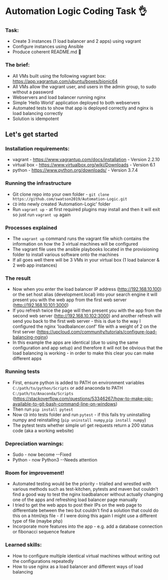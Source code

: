 # Automation Logic Coding Task :ok_hand:

### Task:
- Create 3 instances (1 load balancer and 2 apps) using vagrant
- Configure instances using Ansible
- Produce coherent README.md :eyes:

### The brief:
- All VMs built using the following vagrant box:
https://app.vagrantup.com/ubuntu/boxes/bionic64
- All VMs allow the vagrant user, and users in the admin group, to sudo without a password
- Webservers and load balancer running nginx
- Simple ‘Hello World’ application deployed to both webservers
- Automated tests to show that app is deployed correctly and nginx is load balancing correctly
- Solution is idempotent



## Let's get started

### Installation requirements:
- vagrant - https://www.vagrantup.com/docs/installation - Version 2.2.10
- virtual box - https://www.virtualbox.org/wiki/Downloads - Version 6.1
- python - https://www.python.org/downloads/ - Version 3.7.4

### Running the infrastructure
- Git clone repo into your own folder - ``git clone https://github.com/swatson2019/Automation-Logic.git``
- ``CD`` into newly created 'Automation-Logic' folder
- Run ``vagrant up`` - at first required plugins may install and then it will exit so just run ``vagrant up`` again

### Processes explained
- The ``vagrant up`` command runs the vagrant file which contains the information on how the 3 virtual machines will be configured
- The vagrant file uses the ansible playbooks located in the provisioning folder to install various software onto the machines
- If all goes well there will be 3 VMs in your virtual box (1 load balancer & 2 web app instances)

### The result
- Now when you enter the load balancer IP address (http://192.168.10.100) or the set host alias (development.local) into your search engine it will present you with the web app from the first web server (http://192.168.10.101:3000)
- If you refresh twice the page will then present you with the app from the second web server (http://192.168.10.102:3000) and another refresh will send you back to the first web server - this is due to the way I configured the nginx 'loadbalancer.conf' file with a weight of 2 on the first server (https://upcloud.com/community/tutorials/configure-load-balancing-nginx)
- In this example the apps are identical (due to using the same configuration and app setup) and therefore it will not be obvious that the load balancing is working - in order to make this clear you can make different apps

### Running tests
- First, ensure python is added to PATH on environment variables ``C:/path/to/python/Scripts`` or add anaconda to PATH ``C:/path/to/Anaconda/Scripts`` (https://stackoverflow.com/questions/53346267/how-to-make-pip-available-to-git-bash-command-line-on-windows)
- Then run ``pip install pytest``
- Now ``CD`` into tests folder and run ``pytest`` - if this fails try uninstalling numpy and reinstalling (``pip uninstall numpy``,``pip install numpy``)
- The pytest tests whether simple url get requests return a 200 status code (aka a working website)

### Depreciation warnings:
- Sudo - now become --Fixed
- Python - now Python3 --Needs attention

### Room for improvement!
- Automated testing would be the priority - trialled and wrestled with various methods such as test-kitchen, pytests and maven but couldn't find a good way to test the nginx loadbalancer without actually changing one of the apps and refreshing load balancer page manually
- I tried to get the web apps to post their IPs on the web page to differentiate between the two but couldn't find a solution that could do this on a html/ejs file - if I were doing this again I might use a different type of file (maybe php)
- Incorporate more features into the app - e.g. add a database connection or fibonacci sequence feature

### Learned skills:
- How to configure multiple identical virtual machines without writing out the configurations repeatedly
- How to use nginx as a load balancer and different ways of load balancing
